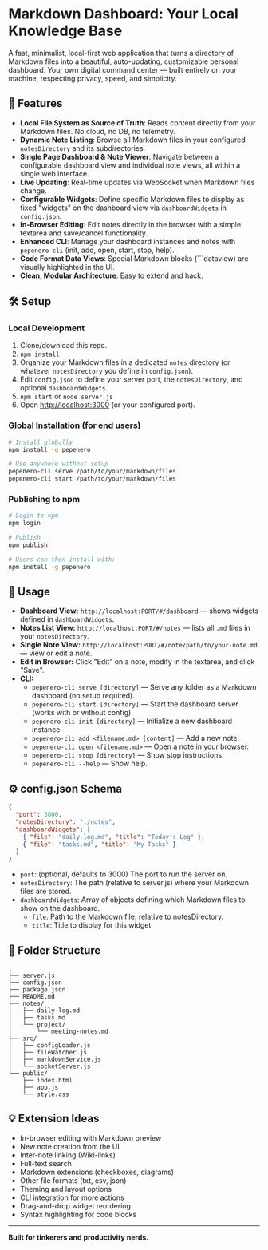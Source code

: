 # Markdown Dashboard: Your Local Knowledge Base

A fast, minimalist, local-first web application that turns a directory of Markdown files into a beautiful, auto-updating, customizable personal dashboard. Your own digital command center — built entirely on your machine, respecting privacy, speed, and simplicity.

## 🚀 Features

- **Local File System as Source of Truth**: Reads content directly from your Markdown files. No cloud, no DB, no telemetry.
- **Dynamic Note Listing**: Browse all Markdown files in your configured `notesDirectory` and its subdirectories.
- **Single Page Dashboard & Note Viewer**: Navigate between a configurable dashboard view and individual note views, all within a single web interface.
- **Live Updating**: Real-time updates via WebSocket when Markdown files change.
- **Configurable Widgets**: Define specific Markdown files to display as fixed "widgets" on the dashboard view via `dashboardWidgets` in `config.json`.
- **In-Browser Editing**: Edit notes directly in the browser with a simple textarea and save/cancel functionality.
- **Enhanced CLI**: Manage your dashboard instances and notes with `pepenero-cli` (init, add, open, start, stop, help).
- **Code Format Data Views**: Special Markdown blocks (```dataview) are visually highlighted in the UI.
- **Clean, Modular Architecture**: Easy to extend and hack.

## 🛠 Setup

### Local Development
1. Clone/download this repo.
2. `npm install`
3. Organize your Markdown files in a dedicated `notes` directory (or whatever `notesDirectory` you define in `config.json`).
4. Edit `config.json` to define your server port, the `notesDirectory`, and optional `dashboardWidgets`.
5. `npm start` or `node server.js`
6. Open [http://localhost:3000](http://localhost:3000) (or your configured port).

### Global Installation (for end users)
```bash
# Install globally
npm install -g pepenero

# Use anywhere without setup
pepenero-cli serve /path/to/your/markdown/files
pepenero-cli start /path/to/your/markdown/files
```

### Publishing to npm
```bash
# Login to npm
npm login

# Publish
npm publish

# Users can then install with:
npm install -g pepenero
```

## 📝 Usage

- **Dashboard View:** `http://localhost:PORT/#/dashboard` — shows widgets defined in `dashboardWidgets`.
- **Notes List View:** `http://localhost:PORT/#/notes` — lists all `.md` files in your `notesDirectory`.
- **Single Note View:** `http://localhost:PORT/#/note/path/to/your-note.md` — view or edit a note.
- **Edit in Browser:** Click "Edit" on a note, modify in the textarea, and click "Save".
- **CLI:**
  - `pepenero-cli serve [directory]` — Serve any folder as a Markdown dashboard (no setup required).
  - `pepenero-cli start [directory]` — Start the dashboard server (works with or without config).
  - `pepenero-cli init [directory]` — Initialize a new dashboard instance.
  - `pepenero-cli add <filename.md> [content]` — Add a new note.
  - `pepenero-cli open <filename.md>` — Open a note in your browser.
  - `pepenero-cli stop [directory]` — Show stop instructions.
  - `pepenero-cli --help` — Show help.

## ⚙️ config.json Schema

```json
{
  "port": 3000,
  "notesDirectory": "./notes",
  "dashboardWidgets": [
    { "file": "daily-log.md", "title": "Today's Log" },
    { "file": "tasks.md", "title": "My Tasks" }
  ]
}
```
- `port`: (optional, defaults to 3000) The port to run the server on.
- `notesDirectory`: The path (relative to server.js) where your Markdown files are stored.
- `dashboardWidgets`: Array of objects defining which Markdown files to show on the dashboard.
  - `file`: Path to the Markdown file, relative to notesDirectory.
  - `title`: Title to display for this widget.

## 📂 Folder Structure

```
.
├── server.js
├── config.json
├── package.json
├── README.md
├── notes/
│   ├── daily-log.md
│   ├── tasks.md
│   └── project/
│       └── meeting-notes.md
├── src/
│   ├── configLoader.js
│   ├── fileWatcher.js
│   ├── markdownService.js
│   └── socketServer.js
└── public/
    ├── index.html
    ├── app.js
    └── style.css
```

## 💡 Extension Ideas
- In-browser editing with Markdown preview
- New note creation from the UI
- Inter-note linking (Wiki-links)
- Full-text search
- Markdown extensions (checkboxes, diagrams)
- Other file formats (txt, csv, json)
- Theming and layout options
- CLI integration for more actions
- Drag-and-drop widget reordering
- Syntax highlighting for code blocks

---
**Built for tinkerers and productivity nerds.**
